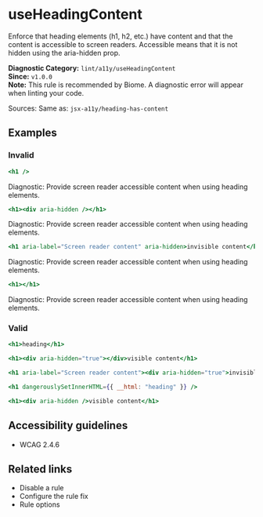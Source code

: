 # useHeadingContent

Enforce that heading elements (h1, h2, etc.) have content and that the content is accessible to screen readers. Accessible means that it is not hidden using the aria-hidden prop.

**Diagnostic Category:** `lint/a11y/useHeadingContent`  
**Since:** `v1.0.0`  
**Note:** This rule is recommended by Biome. A diagnostic error will appear when linting your code.

Sources: Same as: `jsx-a11y/heading-has-content`

## Examples

### Invalid

```jsx
<h1 />
```
Diagnostic: Provide screen reader accessible content when using heading elements.

```jsx
<h1><div aria-hidden /></h1>
```
Diagnostic: Provide screen reader accessible content when using heading elements.

```jsx
<h1 aria-label="Screen reader content" aria-hidden>invisible content</h1>
```
Diagnostic: Provide screen reader accessible content when using heading elements.

```jsx
<h1></h1>
```
Diagnostic: Provide screen reader accessible content when using heading elements.

### Valid

```jsx
<h1>heading</h1>
```

```jsx
<h1><div aria-hidden="true"></div>visible content</h1>
```

```jsx
<h1 aria-label="Screen reader content"><div aria-hidden="true">invisible content</div></h1>
```

```jsx
<h1 dangerouslySetInnerHTML={{ __html: "heading" }} />
```

```jsx
<h1><div aria-hidden />visible content</h1>
```

## Accessibility guidelines

- WCAG 2.4.6

## Related links

- Disable a rule
- Configure the rule fix
- Rule options